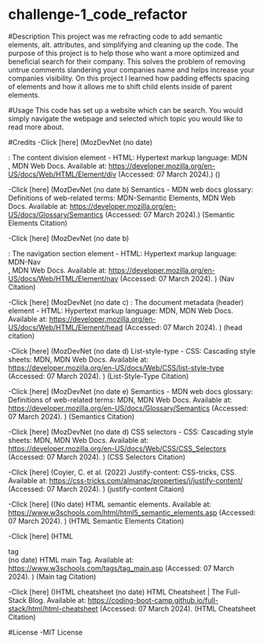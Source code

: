 # challenge-1_code_refactor

#Description
 This project was me refracting code to add semantic elements, alt. attributes, and simplifying and cleaning up the code. 
 The purpose of this project is to help those who want a more optimized and beneficial search for their company.
 This solves the problem of removing untrue comments slandering your companies name and helps increase your companies visibility. 
 On this project I learned how padding effects spacing of elements and how it allows me to shift child elents inside of parent elements.

#Usage
 This code has set up a website which can be search. You would simply navigate the webpage and selected which topic you would like to read more about.

#Credits
-Click [here] (MozDevNet (no date) <div>: The content division element - HTML: Hypertext markup language: MDN</div>, MDN Web Docs. Available at: https://developer.mozilla.org/en-US/docs/Web/HTML/Element/div (Accessed: 07 March 2024).) ()

-Click [here] (MozDevNet (no date b) Semantics - MDN web docs glossary: Definitions of web-related terms: MDN-Semantic Elements, MDN Web Docs. Available at: https://developer.mozilla.org/en-US/docs/Glossary/Semantics (Accessed: 07 March 2024).) (Semantic Elements Citation)

-Click [here] (MozDevNet (no date b) <nav>: The navigation section element - HTML: Hypertext markup language: MDN-Nav</nav>, MDN Web Docs. Available at: https://developer.mozilla.org/en-US/docs/Web/HTML/Element/nav (Accessed: 07 March 2024). ) (Nav Citation)

-Click [here] (MozDevNet (no date c) : The document metadata (header) element - HTML: Hypertext markup language: MDN, MDN Web Docs. Available at: https://developer.mozilla.org/en-US/docs/Web/HTML/Element/head (Accessed: 07 March 2024). ) (head citation)

-Click [here] (MozDevNet (no date d) List-style-type - CSS: Cascading style sheets: MDN, MDN Web Docs. Available at: https://developer.mozilla.org/en-US/docs/Web/CSS/list-style-type (Accessed: 07 March 2024). ) (List-Style-Type Citation)

-Click [here] (MozDevNet (no date e) Semantics - MDN web docs glossary: Definitions of web-related terms: MDN, MDN Web Docs. Available at: https://developer.mozilla.org/en-US/docs/Glossary/Semantics (Accessed: 07 March 2024). ) (Semantics Citation)

-Click [here] (MozDevNet (no date d) CSS selectors - CSS: Cascading style sheets: MDN, MDN Web Docs. Available at: https://developer.mozilla.org/en-US/docs/Web/CSS/CSS_Selectors (Accessed: 07 March 2024). )  (CSS Selectors Citation)

-Click [here] (Coyier, C. et al. (2022) Justify-content: CSS-tricks, CSS. Available at: https://css-tricks.com/almanac/properties/j/justify-content/ (Accessed: 07 March 2024). )  (justify-content Citaion)

-Click [here] ((No date) HTML semantic elements. Available at: https://www.w3schools.com/html/html5_semantic_elements.asp (Accessed: 07 March 2024). ) (HTML Semantic Elements Citation)

-Click [here] (HTML <main> tag</main> (no date) HTML main Tag. Available at: https://www.w3schools.com/tags/tag_main.asp (Accessed: 07 March 2024). ) (Main tag Citation)

-Click [here] ()HTML cheatsheet (no date) HTML Cheatsheet | The Full-Stack Blog. Available at: https://coding-boot-camp.github.io/full-stack/html/html-cheatsheet (Accessed: 07 March 2024). (HTML Cheatsheet Citation)


#License
-MIT License
